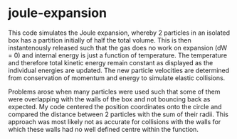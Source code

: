 # joule-expansion

This code simulates the Joule expansion, whereby 2 particles in an isolated box has a partition initially of half the total volume. This is then instantenously released such that the gas does no work on expansion (dW = 0) and internal energy is just a function of temperature. The temperature and therefore total kinetic energy remain constant as displayed as the individual energies are updated. The new particle velocities are determined from conservation of momentum and energy to simulate elastic collisions.

Problems arose when many particles were used such that some of them were overlapping with the walls of the box and not bouncing back as expected. My code centered the position coordinates onto the circle and compared the distance between 2 particles with the sum of their radii. This approach was most likely not as accurate for collisions with the walls for which these walls had no well defined centre within the function.
